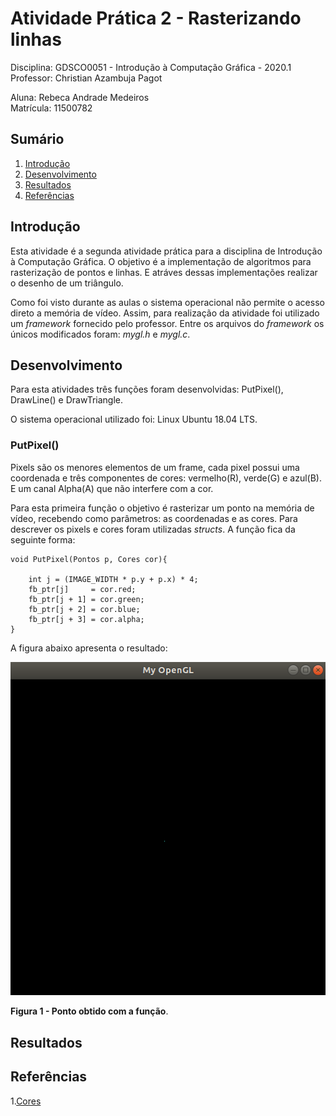 # Atividade Prática 2 - Rasterizando linhas

Disciplina: GDSCO0051 - Introdução à Computação Gráfica - 2020.1 <br />
Professor: Christian Azambuja Pagot

Aluna: Rebeca Andrade Medeiros <br />
Matrícula: 11500782

## Sumário

1. [Introdução](https://github.com/rebecamedeiros/icg/blob/main/Atividade_2/Atividade_2.md#introdu%C3%A7%C3%A3o)
2. [Desenvolvimento](https://github.com/rebecamedeiros/icg/blob/main/Atividade_2/Atividade_2.md#desenvolvimento)
3. [Resultados](https://github.com/rebecamedeiros/icg/blob/main/Atividade_2/Atividade_2.md#resultados)
4. [Referências](https://github.com/rebecamedeiros/icg/blob/main/Atividade_2/Atividade_2.md#refer%C3%AAncias)

## Introdução

Esta atividade é a segunda atividade prática para a disciplina de Introdução à Computação Gráfica. O objetivo é a implementação de algoritmos para rasterização de pontos e linhas. E atráves dessas implementações realizar o desenho de um triângulo.

Como foi visto durante as aulas o sistema operacional não permite o acesso direto a memória de vídeo. Assim, para realização da atividade foi utilizado um *framework* fornecido pelo professor. Entre os arquivos do *framework* os únicos modificados foram: *mygl.h* e *mygl.c*.

## Desenvolvimento

Para esta atividades três funções foram desenvolvidas: PutPixel(), DrawLine() e DrawTriangle.

O sistema operacional utilizado foi: Linux Ubuntu 18.04 LTS.

### PutPixel()

Pixels são os menores elementos de um frame, cada pixel possui uma coordenada e três componentes de cores: vermelho(R), verde(G) e azul(B). E um canal Alpha(A) que não interfere com a cor.

Para esta primeira função o objetivo é rasterizar um ponto na memória de vídeo, recebendo como parâmetros: as coordenadas e as cores. Para descrever os pixels e cores foram utilizadas *structs*. A função fica da seguinte forma:

```
void PutPixel(Pontos p, Cores cor){
    
    int j = (IMAGE_WIDTH * p.y + p.x) * 4;
    fb_ptr[j]     = cor.red;
    fb_ptr[j + 1] = cor.green;
    fb_ptr[j + 2] = cor.blue;
    fb_ptr[j + 3] = cor.alpha;
}
```
A figura abaixo apresenta o resultado:
<p>
<img src="https://raw.githubusercontent.com/rebecamedeiros/icg/main/Atividade_2/Figuras/figura1.png" /> <br /> </p>

**Figura 1 - Ponto obtido com a função**.

## Resultados


## Referências
1.[Cores](https://celke.com.br/artigo/tabela-de-cores-html-nome-hexadecimal-rgb)
